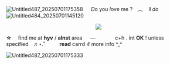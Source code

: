 ![Untitled487_20250701175358](https://github.com/user-attachments/assets/ec5da464-fd93-4dd3-bd8a-532343c8e0a1)
    *D*o you *l*ove me ? ︵  **I** *do*  
![Untitled484_20250701145120](https://github.com/user-attachments/assets/56f7916e-3f4f-4710-b5b8-9921494b06ce)

<p align="center">
  <img src="https://komarev.com/ghpvc/?username=TlLL-the-end&color=9acddd&style=plastic&label= 🎸" />
</p>

⁠☆  find me at **hyv** / **alnst** area    —  
      c+h . int **OK** ! unless specified ♬⋆.˚
        **read** carrd *4* more info ^_^

![Untitled487_20250701175333](https://github.com/user-attachments/assets/660786fc-e238-4c2d-b2c7-4feeeddd984c)




